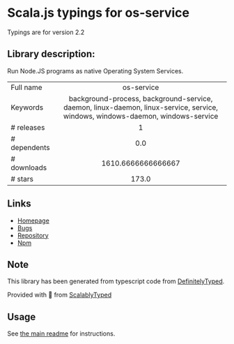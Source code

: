 
# Scala.js typings for os-service

Typings are for version 2.2

## Library description:
Run Node.JS programs as native Operating System Services.

|                    |                 |
| ------------------ | :-------------: |
| Full name          | os-service |
| Keywords           | background-process, background-service, daemon, linux-daemon, linux-service, service, windows, windows-daemon, windows-service |
| # releases         | 1 |
| # dependents       | 0.0 |
| # downloads        | 1610.6666666666667 |
| # stars            | 173.0 |

## Links
- [Homepage](https://github.com/nospaceships/node-os-service#readme)
- [Bugs](https://github.com/nospaceships/node-os-service/issues)
- [Repository](https://github.com/nospaceships/node-os-service)
- [Npm](https://www.npmjs.com/package/os-service)
    


## Note
This library has been generated from typescript code from [DefinitelyTyped](https://definitelytyped.org).

Provided with :purple_heart: from [ScalablyTyped](https://github.com/oyvindberg/ScalablyTyped)

## Usage
See [the main readme](../../readme.md) for instructions.


